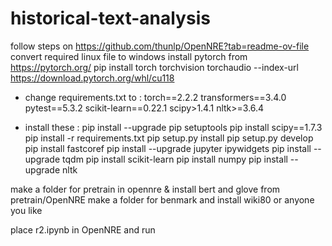 ﻿# historical-text-analysis
follow steps on https://github.com/thunlp/OpenNRE?tab=readme-ov-file
convert required linux file to windows
install pytorch from https://pytorch.org/
pip install torch torchvision torchaudio --index-url https://download.pytorch.org/whl/cu118
* change requirements.txt to : 
torch==2.2.2
transformers==3.4.0
pytest==5.3.2
scikit-learn==0.22.1
scipy>1.4.1
nltk>=3.6.4

* install these :
  pip install --upgrade pip setuptools
  pip install scipy==1.7.3
  pip install -r requirements.txt
  pip setup.py install
  pip setup.py develop
  pip install fastcoref
  pip install --upgrade jupyter ipywidgets
  pip install --upgrade tqdm
  pip install scikit-learn
  pip install numpy
  pip install --upgrade nltk

make a folder for pretrain in opennre & install bert and glove from pretrain/OpenNRE
make a folder for benmark and install wiki80 or anyone you like

place r2.ipynb in OpenNRE and run


